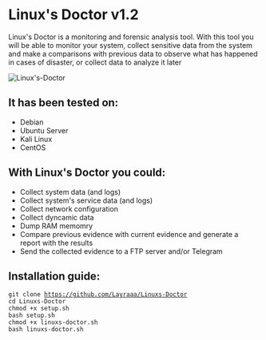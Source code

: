 # Linux's Doctor v1.2
Linux's Doctor is a monitoring and forensic analysis tool. With this tool you will be able to monitor your system, collect sensitive data from the system and make a comparisons with previous data to observe what has happened in cases of disaster, or collect data to analyze it later

![Linux's-Doctor](https://user-images.githubusercontent.com/107069518/213184100-220586df-9769-4eb6-813c-c7d4cdb4417f.png)

## It has been tested on:
- Debian
- Ubuntu Server
- Kali Linux
- CentOS

## With Linux's Doctor you could:
- Collect system data (and logs)
- Collect system's service data (and logs)
- Collect network configuration
- Collect dyncamic data
- Dump RAM memomry
- Compare previous evidence with current evidence and generate a report with the results
- Send the collected evidence to a FTP server and/or Telegram

## Installation guide:

<code>git clone https://github.com/Layraaa/Linuxs-Doctor</code>    
<code>cd Linuxs-Doctor</code>    
<code>chmod +x setup.sh</code>    
<code>bash setup.sh</code>    
<code>chmod +x linuxs-doctor.sh</code>    
<code>bash linuxs-doctor.sh</code>    

